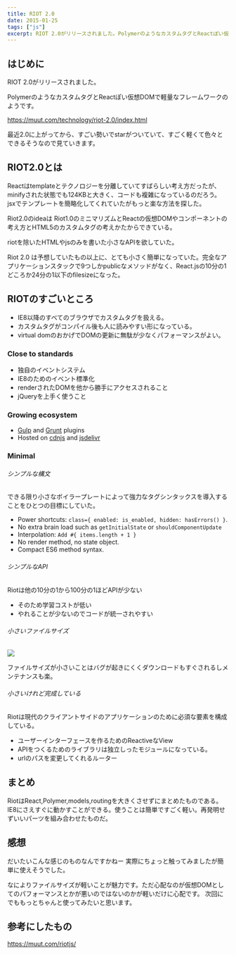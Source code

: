 ```yaml
---
title: RIOT 2.0
date: 2015-01-25
tags: ["js"]
excerpt: RIOT 2.0がリリースされました。PolymerのようなカスタムタグとReactぽい仮想DOMで軽量なフレームワークのようです。
---
```


## はじめに

RIOT 2.0がリリースされました。

PolymerのようなカスタムタグとReactぽい仮想DOMで軽量なフレームワークのようです。

https://muut.com/technology/riot-2.0/index.html

最近2.0に上がってから、すごい勢いでstarがついていて、すごく軽くて色々とできるそうなので見ていきます。

## RIOT2.0とは

Reactはtemplateとテクノロジーを分離していてすばらしい考え方だったが、minifyされた状態でも124KBと大きく、コードも複雑になっているのだろう。jsxでテンプレートを簡略化してくれていたがもっと楽な方法を探した。

Riot2.0のideaは Riot1.0のミニマリズムとReactの仮想DOMやコンポーネントの考え方とHTML5のカスタムタグの考えかたからできている。

riotを除いたHTMLやjsのみを書いた小さなAPIを欲していた。

Riot 2.0 は予想していたもの以上に、とても小さく簡単になっていた。完全なアプリケーションスタックで9つしかpublicなメソッドがなく、React.jsの10分の1どころか24分の1以下のfilesizeになった。


## RIOTのすごいところ
- IE8以降のすべてのブラウザでカスタムタグを扱える。
- カスタムタグがコンパイル後も人に読みやすい形になっている。
- virtual domのおかげでDOMの更新に無駄が少なくパフォーマンスがよい。

### Close to standards
- 独自のイベントシステム
- IE8のためのイベント標準化
- renderされたDOMを他から勝手にアクセスされること
- jQueryを上手く使うこと

### Growing ecosystem

- [Gulp](https://github.com/e-jigsaw/gulp-riot) and [Grunt](https://github.com/ariesjia/grunt-riot) plugins
- Hosted on [cdnjs](https://cdnjs.com/libraries/riot) and [jsdelivr](http://www.jsdelivr.com/#!riot)


### Minimal


###### シンプルな構文
できる限り小さなボイラープレートによって強力なタグシンタックスを導入することをひとつの目標にしていた。

- Power shortcuts: `class={ enabled: is_enabled, hidden: hasErrors() }`.
- No extra brain load such as `getInitialState` or `shouldComponentUpdate`
- Interpolation: `Add #{ items.length + 1 }`
- No render method, no state object.
- Compact ES6 method syntax.

###### シンプルなAPI
Riotは他の10分の1から100分の1ほどAPIが少ない

- そのため学習コストが低い
- やれることが少ないのでコードが統一されやすい


###### 小さいファイルサイズ
![](/img/posts/riot-size.png)

ファイルサイズが小さいことはバグが起きにくくダウンロードもすぐされるしメンテナンスも楽。

###### 小さいけれど完成している

Riotは現代のクライアントサイドのアプリケーションのために必須な要素を構成している。

- ユーザーインターフェースを作るためのReactiveなView
- APIをつくるためのライブラリは独立しったモジュールになっている。
- urlのパスを変更してくれるルーター


## まとめ

RiotはReact,Polymer,models,routingを大きくさせずにまとめたものである。IE8にさえすぐに動かすことができる。使うことは簡単ですごく軽い。再発明せずいいパーツを組み合わせたものだ。

## 感想

だいたいこんな感じのものなんですかねー
実際にちょっと触ってみましたが簡単に使えそうでした。

なによりファイルサイズが軽いことが魅力です。ただ心配なのが仮想DOMとしてのパフォーマンスとかが悪いのではないのかが軽いだけに心配です。
次回にでももっとちゃんと使ってみたいと思います。


## 参考にしたもの

https://muut.com/riotjs/

